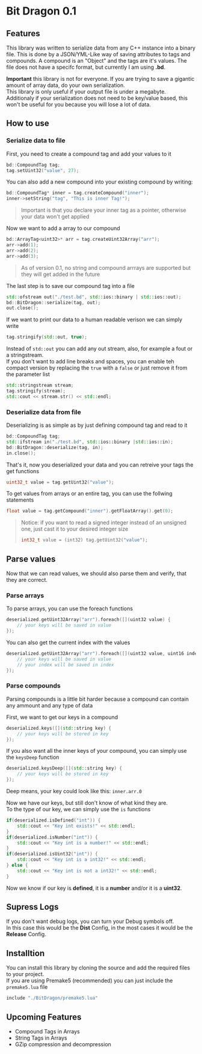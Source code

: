# Bit Dragon 0.1
## Features
This library was written to serialize data from any C++ instance into a binary file.
This is done by a JSON/YML-Like way of saving attributes to tags and compounds.
A compound is an "Object" and the tags are it's values.
The file does not have a specifc format, but currently I am using **.bd**.

**Important** this library is not for everyone. If you are trying to save a gigantic amount of array data, do your own serialization.  
This library is only useful if your output file is under a megabyte.  
Additionaly if your serialization does not need to be key/value based, this won't be useful for you because you will lose a lot of data.

## How to use
### Serialize data to file
First, you need to create a compound tag and add your values to it
```C++
bd::CompoundTag tag;
tag.setUint32("value", 27);
```

You can also add a new compound into your existing compound by writing:
```C++
bd::CompoundTag* inner = tag.createCompound("inner");
inner->setString("tag", "This is inner Tag!");
```

> Important is that you declare your inner tag as a pointer, otherwise your data won't get applied

Now we want to add a array to our compound
```C++
bd::ArrayTag<uint32>* arr = tag.createUint32Array("arr");
arr->add(1);
arr->add(2);
arr->add(3);
```

> As of version 0.1, no string and compound arrrays are supported but they will get added in the future

The last step is to save our compound tag into a file
```C++
std::ofstream out("./test.bd", std::ios::binary | std::ios::out);
bd::BitDragon::serialize(tag, out);
out.close();
```

If we want to print our data to a human readable verison we can simply write
```C++
tag.stringify(std::out, true);
```

Instead of `std::out` you can add any out stream, also, for example a fout or a stringstream.  
If you don't want to add line breaks and spaces, you can enable teh compact version by replacing the `true` with a `false` or just remove it from the parameter list
```C++
std::stringstream stream;
tag.stringify(stream);
std::cout << stream.str() << std::endl;
```

### Deserialize data from file
Deserializing is as simple as by just defining compound tag and read to it
```C++
bd::CompoundTag tag;
std::ifstream in("./test.bd", std::ios::binary |std::ios::in);
bd::BitDragon::deserialize(tag, in);
in.close();
```

That's it, now you deserialized your data and you can retreive your tags the get functions
```C++
uint32_t value = tag.getUint32("value");
```

To get values from arrays or an entire tag, you can use the follwing statements
```C++
float value = tag.getCompound("inner").getFloatArray().get(0);
```

> Notice: if you want to read a signed integer instead of an unsigned one, just cast it to your desired integer size
> ```C++
> int32_t value = (int32) tag.getUint32("value");
> ```

## Parse values
Now that we can read values, we should also parse them and verify, that they are correct.

### Parse arrays
To parse arrays, you can use the foreach functions
```C++
deserialized.getUint32Array("arr").foreach([](uint32 value) {
	// your keys will be saved in value
});
```

You can also get the current index with the values
```C++
deserialized.getUint32Array("arr").foreach([](uint32 value, uint16 index) {
	// your keys will be saved in value
	// your index will be saved in index
});
```

### Parse compounds
Parsing compounds is a little bit harder because a compound can contain any ammount and any type of data

First, we want to get our keys in a compound
```C++
deserialized.keys([](std::string key) {
	// your keys will be stored in key
});
```

If you also want all the inner keys of your compound, you can simply use the `keysDeep` function
```C++
deserialized.keysDeep([](std::string key) {
	// your keys will be stored in key
});
```
Deep means, your key could look like this: `inner.arr.0`

Now we have our keys, but still don't know of what kind they are.  
To the type of our key, we can simply use the `is` functions
```C++
if(deserialized.isDefined("int")) {
	std::cout << "Key int exists!" << std::endl;
}
if(deserialized.isNumber("int")) {
	std::cout << "Key int is a number!" << std::endl;
}
if(deserialized.isUint32("int")) {
	std::cout << "Key int is a int32!" << std::endl;
} else {
	std::cout << "Key int is not a int32!" << std::endl;
}
```
Now we know if our key is **defined**, it is a **number** and/or it is a **uint32**.

## Supress Logs
If you don't want debug logs, you can turn your Debug symbols off.  
In this case this would be the **Dist** Config, in the most cases it would be the **Release** Config.

## Installtion
You can install this library by cloning the source and add the required files to your project.  
If you are using Premake5 (recommended) you can just include the `premake5.lua` file
```Lua
include "./BitDragon/premake5.lua"
```

## Upcoming Features
* Compound Tags in Arrays
* String Tags in Arrays
* GZip compression and decompression
